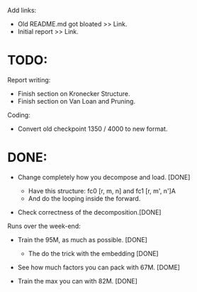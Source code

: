 Add links:
* Old README.md got bloated >> Link.
* Initial report >> Link.



# TODO:

Report writing:
* Finish section on Kronecker Structure.
* Finish section on Van Loan and Pruning.

Coding:
* Convert old checkpoint 1350 / 4000 to new format. 


# DONE:

* Change completely how you decompose and load. [DONE]
	*  Have this structure: fc0 [r, m, n] and fc1 [r, m', n']A
	*  And do the looping inside the forward.

* Check correctness of the decomposition.[DONE]

Runs over the week-end:
* Train the 95M, as much as possible.  [DONE]
	* The do the trick with the embedding   [DONE]

* See how much factors you can pack with 67M.  [DOME]
* Train the max you can with 82M.  [DONE]
